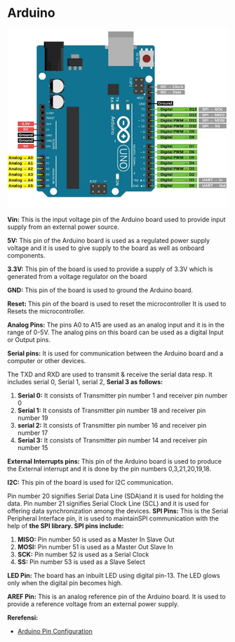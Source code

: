 # Arduino

![](res/arduino-diagram.webp)

**Vin:** This is the input voltage pin of the Arduino board used to provide input supply from an external power source.

**5V:** This pin of the Arduino board is used as a regulated power supply voltage and it is used to give supply to the board as well as onboard components.

**3.3V:** This pin of the board is used to provide a supply of 3.3V which is generated from a voltage regulator on the board

**GND:** This pin of the board is used to ground the Arduino board.

**Reset:** This pin of the board is used to reset the microcontroller  It is used to Resets the microcontroller.

**Analog Pins:** The pins A0 to A15 are used as an analog input and it is in the range of 0-5V. The analog pins on this board can be used as a  digital Input or Output pins.

**Serial pins:** It is used for communication between the Arduino board and a computer or other devices. 

The TXD and RXD are used to transmit & receive the serial data resp. It includes serial 0, Serial 1, serial 2, **Serial 3 as follows:**
1. **Serial 0:** It consists of Transmitter pin number 1 and receiver pin number 0
2. **Serial 1:**  It consists of Transmitter pin number 18 and receiver pin number 19
3. **serial 2:** It consists of Transmitter pin number 16 and receiver pin number 17
4. **Serial 3:** It consists of Transmitter pin number 14 and receiver pin number 15

**External Interrupts pins:** This pin of the Arduino board is used to produce the External interrupt and it is done by the pin numbers 0,3,21,20,19,18.

**I2C:**  This pin of the board is used for I2C communication. 

Pin number 20 signifies Serial Data Line (SDA)and it is used for holding the data.
Pin number 21 signifies Serial Clock Line (SCL) and it is used for offering data synchronization among the devices.
**SPI Pins:** This is the Serial Peripheral Interface pin, it is used to maintainSPI communication with the help of **the SPI library. SPI pins include:**

1. **MISO:** Pin number 50 is used as a Master In Slave Out
2. **MOSI:** Pin number 51 is used as a Master Out Slave In
3. **SCK:** Pin number 52 is used as a Serial Clock
4. **SS:** Pin number 53 is used as a Slave Select

**LED Pin:**  The board has an inbuilt LED using digital pin-13. The LED glows only when the digital pin becomes high.

**AREF Pin:** This is an analog reference pin of the Arduino board. It is used to provide a reference voltage from an external power supply.

**Rerefensi:**
- [Arduino Pin Configuration](https:**//robu.in/arduino-pin-configuration/)
